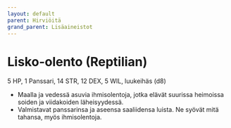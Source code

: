 ```yaml
---
layout: default
parent: Hirviöitä
grand_parent: Lisäaineistot
---
```


# Lisko-olento (Reptilian)

5 HP, 1 Panssari, 14 STR, 12 DEX, 5 WIL, luukeihäs (d8)

- Maalla ja vedessä asuvia ihmisolentoja, jotka elävät suurissa heimoissa soiden ja viidakoiden läheisyydessä.
- Valmistavat panssarinsa ja aseensa saaliidensa luista. Ne syövät mitä tahansa, myös ihmisolentoja.

